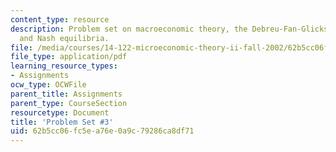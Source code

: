 ```yaml
---
content_type: resource
description: Problem set on macroeconomic theory, the Debreu-Fan-Glicksburg Theorem,
  and Nash equilibria.
file: /media/courses/14-122-microeconomic-theory-ii-fall-2002/62b5cc06fc5ea76e0a9c79286ca8df71_ps3q.pdf
file_type: application/pdf
learning_resource_types:
- Assignments
ocw_type: OCWFile
parent_title: Assignments
parent_type: CourseSection
resourcetype: Document
title: 'Problem Set #3'
uid: 62b5cc06-fc5e-a76e-0a9c-79286ca8df71
---
```

